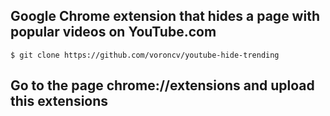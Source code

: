 ## Google Chrome extension that hides a page with popular videos on YouTube.com

```
$ git clone https://github.com/voroncv/youtube-hide-trending
```
## Go to the page chrome://extensions and upload this extensions
